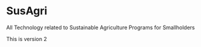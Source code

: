# SusAgri
All Technology related to Sustainable Agriculture Programs for Smallholders


This is version 2

